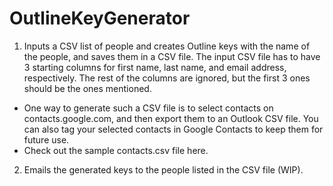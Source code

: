 # OutlineKeyGenerator
1. Inputs a CSV list of people and creates Outline keys with the name of the people, and saves them in a CSV file. The input CSV file has to have 3 starting columns for first name, last name, and email address, respectively. The rest of the columns are ignored, but the first 3 ones should be the ones mentioned.
 * One way to generate such a CSV file is to select contacts on contacts.google.com, and then export them to an Outlook CSV file. You can also tag your selected contacts in Google Contacts to keep them for future use.
 * Check out the sample contacts.csv file here.
2. Emails the generated keys to the people listed in the CSV file (WIP).
